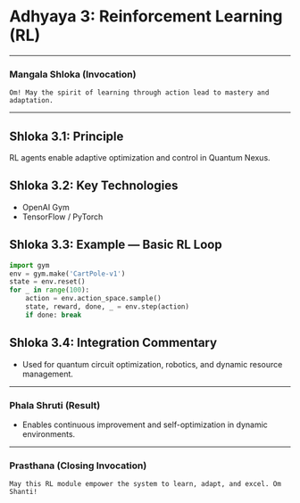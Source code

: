 # Adhyaya 3: Reinforcement Learning (RL)

---

### **Mangala Shloka (Invocation)**

```text
Om! May the spirit of learning through action lead to mastery and adaptation.
```

---

## **Shloka 3.1: Principle**
RL agents enable adaptive optimization and control in Quantum Nexus.

## **Shloka 3.2: Key Technologies**
- OpenAI Gym
- TensorFlow / PyTorch

## **Shloka 3.3: Example — Basic RL Loop**
```python
import gym
env = gym.make('CartPole-v1')
state = env.reset()
for _ in range(100):
    action = env.action_space.sample()
    state, reward, done, _ = env.step(action)
    if done: break
```

## **Shloka 3.4: Integration Commentary**
- Used for quantum circuit optimization, robotics, and dynamic resource management.

---

### **Phala Shruti (Result)**
- Enables continuous improvement and self-optimization in dynamic environments.

---

### **Prasthana (Closing Invocation)**

```text
May this RL module empower the system to learn, adapt, and excel. Om Shanti!
